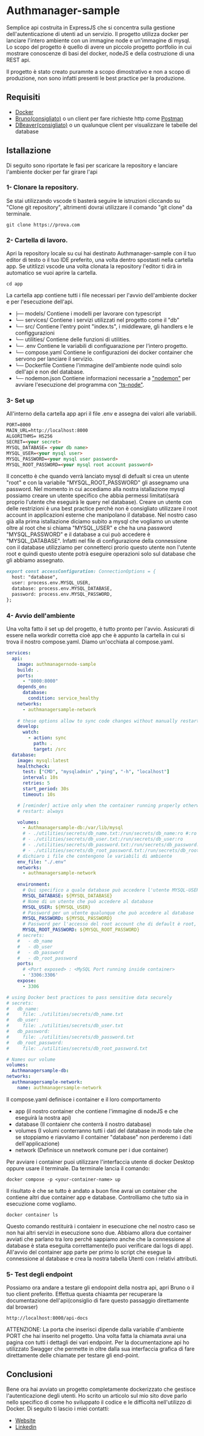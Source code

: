 # Authmanager-sample
Semplice api costruita in ExpressJS che si concentra sulla gestione dell'autenticazione di utenti ad un servizio.
Il progetto  utilizza docker per lanciare l'intero ambiente con un immagine node e un'immagine di mysql.
Lo scopo del progetto è quello di avere un piccolo progetto portfolio in cui mostrare conoscenze di basi del docker, nodeJS e della costruzione di una REST api.

Il progetto è stato creato puramnte a scopo dimostrativo e non a scopo di produzione, non sono infatti presenti le best practice per la produzione.

## Requisiti
- [Docker](https://www.docker.com/)
- [Bruno(consigliato)](https://www.usebruno.com/) o un client per fare richieste http come [Postman](https://www.postman.com/)
- [DBeaver(consigliato)](https://dbeaver.io/) o un qualunque client per visualizzare le tabelle del database

## Istallazione
Di seguito sono riportate le fasi per scaricare la repository e lanciare l'ambiente docker per far girare l'api
### 1- Clonare la repository.
Se stai utilizzando vscode ti basterà seguire le istruzioni cliccando su "Clone git repository", altrimenti dovrai utilizzare il comando "git clone" da terminale.
``` terminal
git clone https://prova.com
```
### 2- Cartella di lavoro.
Apri la repository locale su cui hai destinato Authmanager-sample con il tuo editor di testo o il tuo IDE preferito, una volta dentro spostasti nella cartella app.
Se utitlizzi vscode una volta clonata la repository l'editor ti dirà in automatico se vuoi aprire la cartella.
``` Terminal
cd app
```
La cartella app contiene tutti i file necessari per l'avvio dell'ambiente docker e per l'esecuzione dell'api.
- **`├──`** models/  Contiene i modelli per lavorare con typescript
- **`└──`** services/  Contiene i servizi utilizzati nel progetto come il "db"
- **`└──`** src/  Contiene l'entry point "index.ts", i middleware, gli handlers e le configgurazioni
- **`└──`** utilities/  Contiene delle funzioni di utilities.
- **`└──`** .env  Contiene le variabili di configuarazione per l'intero progetto.
- **`└──`** compose.yaml  Contiene le configurazioni dei docker container che servono per lanciare il servizio. 
- **`└──`** Dockerfile  Contiene l'immagine dell'ambiente node quindi solo dell'api e non del database.
- **`└──`** nodemon.json  Contiene informazioni necessarie a ["nodemon"](https://www.npmjs.com/package/nodemon) per avviare l'esecuzione del programma con ["ts-node"](https://www.npmjs.com/package/ts-node).

### 3- Set up
All'interno della cartella app apri il file .env e assegna dei valori alle variabili.
``` markdown
PORT=8000
MAIN_URL=http://localhost:8000
ALGORITHMS= HS256
SECRET=<your secret>
MYSQL_DATABASE= <your db name>
MYSQL_USER=<your mysql user>
MYSQL_PASSWORD=<your mysql user password>
MYSQL_ROOT_PASSWORD=<your mysql root account password>
```

Il concetto è che quando verrà lanciato mysql di defualt si crea un utente "root" e con la variabile "MYSQL_ROOT_PASSWORD" gli assegnamo una password.
Nel momento in cui accediamo alla nostra istallazione mysql possiamo creare un utente specifico che abbia permessi limitati(sarà proprio l'utente che eseguirà le query nel database).
Creare un utente con delle restrizioni è una best practice perchè non è consigliato utilizzare il root account in applicazioni esterne che manipolano il database.
Nel nostro caso già alla prima istallazione diciamo subito a mysql che vogliamo un utente oltre al root che si chiama "MYSQL_USER" e che ha una password "MYSQL_PASSWORD" e il database a cui può accedere è "MYSQL_DATABASE".
Infatti nel file di configurazione della connessione con il database utilizziamo per connetterci prorio questo utente non l'utente root e quindi questo utente potrà eseguire operazioni solo sul database che gli abbiamo assegnato.

``` markdown
export const accessConfiguration: ConnectionOptions = {
  host: "database", 
  user: process.env.MYSQL_USER,
  database: process.env.MYSQL_DATABASE,
  password: process.env.MYSQL_PASSWORD,
};
```
### 4- Avvio dell'ambiente
Una volta fatto il set up del progetto, è tutto pronto per l'avvio.
Assicurati di essere nella workdir corretta cioè app che è appunto la cartella in cui si trova il nostro compose.yaml.
Diamo un'occhiata al compose.yaml.
``` yaml
services:
  api:
    image: authmanagernode-sample
    build: .
    ports:
      - "8000:8000"
    depends_on:
      database:
        condition: service_healthy
    networks:
      - authmanagersample-network
    
    # these options allow to sync code changes without manually restart the container
    develop:
      watch:
        - action: sync
          path: .
          target: /src
  database:
    image: mysql:latest
    healthcheck:
      test: ["CMD", "mysqladmin" ,"ping", "-h", "localhost"]
      interval: 10s
      retries: 5
      start_period: 30s
      timeout: 10s

    # [reminder] active only when the container running properly otherwise you can come across a loop 
    # restart: always

    volumes:
      - Authmanagersample-db:/var/lib/mysql
      # - ./utilities/secrets/db_name.txt:/run/secrets/db_name:ro #:ro read-only
      # - ./utilities/secrets/db_user.txt:/run/secrets/db_user:ro
      # - ./utilities/secrets/db_password.txt:/run/secrets/db_password:ro
      # - ./utilities/secrets/db_root_password.txt:/run/secrets/db_root_password:ro
    # dichiaro i file che contengono le variabili di ambiente
    env_file: "./.env"
    networks:
      - authmanagersample-network
    
    environment:
      # Qui specifico a quale database può accedere l'utente MYSQL-USER infatti esso avrà accesso soltanto a quel database
      MYSQL_DATABASE: ${MYSQL_DATABASE}
      # Nome di un utente che può accedere al database
      MYSQL_USER: ${MYSQL_USER}
      # Password per un utente qualunque che può accedere al database
      MYSQL_PASSWORD: ${MYSQL_PASSWORD}
      # Password per l'accesso del root account che di default è root, per gestire utenti e altro lo potrò fare solo con il root account
      MYSQL_ROOT_PASSWORD: ${MYSQL_ROOT_PASSWORD}
    # secrets:
    #   - db_name
    #   - db_user
    #   - db_password
    #   - db_root_password
    ports:
      # <Port exposed> : <MySQL Port running inside container>
      - '3306:3306'
    expose:
      - 3306

# using Docker best practices to pass sensitive data securely
# secrets:
#   db_name:
#     file: ./utilities/secrets/db_name.txt
#   db_user: 
#     file: ./utilities/secrets/db_user.txt
#   db_password:
#     file: ./utilities/secrets/db_password.txt
#   db_root_password:
#     file: ./utilities/secrets/db_root_password.txt

# Names our volume
volumes:
  Authmanagersample-db:
networks:
  authmanagersample-network:
    name: authmanagersample-network
```
Il compose.yaml definisce i container e il loro comportamento
- app (il nostro container che contiene l'immagine di nodeJS e che eseguirà la nostra api)
- database (Il contaienr che conterrà il nostro database)
- volumes (I volumi conterranno tutti i dati del database in modo tale che se stoppiamo e riavviamo il container "database" non perderemo i dati dell'applicazione)
- network (Definisce un nnetwork comune per i due container)

Per avviare i container puoi utilizzare l'interfaccia utente di docker Desktop oppure usare il terminale.
Da terminale lancia il comando:
``` terminal
docker compose -p <your-container-name> up
```
Il risultato è che se tutto è andato a buon fine avrai un container <your-container-name> che contiene altri due container app e database.
Controlliamo che tutto sia in esecuzione come vogliamo.
``` terminal
docker container ls
```
Questo comando restituirà i contaienr in esecuzione che nel nostro caso se non hai altri servizi in esecuzione sono due.
Abbiamo allora due container avviati che parlano tra loro perchè sappiamo anche che la connessione al database è stata eseguita correttamente(lo puoi verificare dai logs di app).
All'avvio del container app parte per primo lo script che esegue la connessione al database e crea la nostra tabella Utenti con i relativi attributi.

### 5- Test degli endpoint
Possiamo ora andare a testare gli endopoint della nostra api, apri Bruno o il tuo client preferito.
Effettua questa chiaamta per recuperare la documentazione dell'api(consiglio di fare questo passaggio direttamente dal browser)
``` terminal
http://localhost:8000/api-docs
```
ATTENZIONE: La porta che inserisci dipende dalla variabile d'ambiente PORT che hai inserito nel progetto.
Una volta fatta la chiamata avrai una pagina con tutti i dettagli dei vari endpoint.
Per la documentazione api ho utilizzato Swagger che permette in oltre dalla sua interfaccia grafica di fare direttamente delle chiamate per testare gli end-point.

## Conclusioni
Bene ora hai avviato un progetto completamente dockerizzato che gestisce l'autenticazione degli utenti.
Ho scrito un articolo sul mio sito dove parlo nello specifico di come ho sviluppato il codice e le difficoltà nell'utilizzo di Docker.
Di seguito ti lascio i miei contatti:
- [Website](https://saccutelliwebsolutions.com)
- [Linkedin](https://www.linkedin.com/in/ivan-saccutelli-811638270/)
